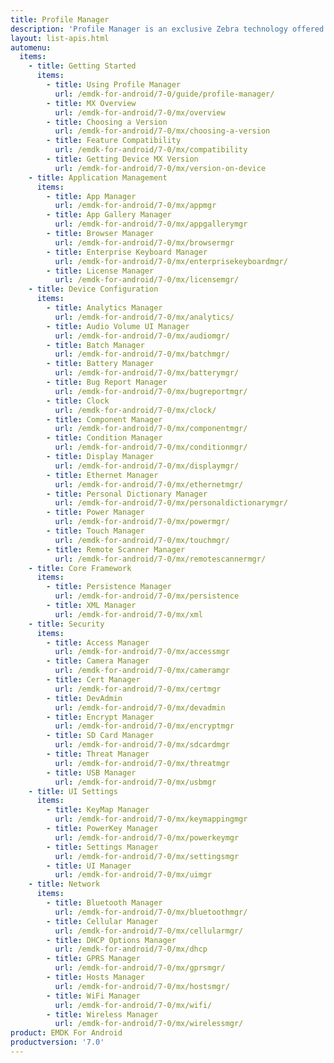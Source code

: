 ```yaml
---
title: Profile Manager
description: 'Profile Manager is an exclusive Zebra technology offered within the EMDK IDE, providing a GUI-based development tool for accessing many of the features provided by Zebra devices. Profile Manager generates the required code automatically, resulting in reduced development time, less coding effort and fewer errors.'
layout: list-apis.html
automenu:
  items:
    - title: Getting Started
      items:
        - title: Using Profile Manager
          url: /emdk-for-android/7-0/guide/profile-manager/
        - title: MX Overview
          url: /emdk-for-android/7-0/mx/overview
        - title: Choosing a Version
          url: /emdk-for-android/7-0/mx/choosing-a-version
        - title: Feature Compatibility
          url: /emdk-for-android/7-0/mx/compatibility
        - title: Getting Device MX Version
          url: /emdk-for-android/7-0/mx/version-on-device
    - title: Application Management
      items:
        - title: App Manager
          url: /emdk-for-android/7-0/mx/appmgr
        - title: App Gallery Manager
          url: /emdk-for-android/7-0/mx/appgallerymgr
        - title: Browser Manager
          url: /emdk-for-android/7-0/mx/browsermgr
        - title: Enterprise Keyboard Manager
          url: /emdk-for-android/7-0/mx/enterprisekeyboardmgr/
        - title: License Manager 
          url: /emdk-for-android/7-0/mx/licensemgr/
    - title: Device Configuration
      items:
        - title: Analytics Manager
          url: /emdk-for-android/7-0/mx/analytics/
        - title: Audio Volume UI Manager
          url: /emdk-for-android/7-0/mx/audiomgr/
        - title: Batch Manager
          url: /emdk-for-android/7-0/mx/batchmgr/
        - title: Battery Manager
          url: /emdk-for-android/7-0/mx/batterymgr/
        - title: Bug Report Manager
          url: /emdk-for-android/7-0/mx/bugreportmgr/
        - title: Clock
          url: /emdk-for-android/7-0/mx/clock/
        - title: Component Manager
          url: /emdk-for-android/7-0/mx/componentmgr/
        - title: Condition Manager
          url: /emdk-for-android/7-0/mx/conditionmgr/
        - title: Display Manager
          url: /emdk-for-android/7-0/mx/displaymgr/
        - title: Ethernet Manager
          url: /emdk-for-android/7-0/mx/ethernetmgr/
        - title: Personal Dictionary Manager
          url: /emdk-for-android/7-0/mx/personaldictionarymgr/
        - title: Power Manager
          url: /emdk-for-android/7-0/mx/powermgr/
        - title: Touch Manager
          url: /emdk-for-android/7-0/mx/touchmgr/
        - title: Remote Scanner Manager
          url: /emdk-for-android/7-0/mx/remotescannermgr/
    - title: Core Framework
      items:
        - title: Persistence Manager
          url: /emdk-for-android/7-0/mx/persistence
        - title: XML Manager
          url: /emdk-for-android/7-0/mx/xml
    - title: Security
      items:
        - title: Access Manager
          url: /emdk-for-android/7-0/mx/accessmgr
        - title: Camera Manager
          url: /emdk-for-android/7-0/mx/cameramgr
        - title: Cert Manager
          url: /emdk-for-android/7-0/mx/certmgr
        - title: DevAdmin
          url: /emdk-for-android/7-0/mx/devadmin
        - title: Encrypt Manager
          url: /emdk-for-android/7-0/mx/encryptmgr
        - title: SD Card Manager
          url: /emdk-for-android/7-0/mx/sdcardmgr
        - title: Threat Manager
          url: /emdk-for-android/7-0/mx/threatmgr
        - title: USB Manager
          url: /emdk-for-android/7-0/mx/usbmgr
    - title: UI Settings
      items:
        - title: KeyMap Manager
          url: /emdk-for-android/7-0/mx/keymappingmgr
        - title: PowerKey Manager
          url: /emdk-for-android/7-0/mx/powerkeymgr
        - title: Settings Manager
          url: /emdk-for-android/7-0/mx/settingsmgr
        - title: UI Manager
          url: /emdk-for-android/7-0/mx/uimgr
    - title: Network
      items:
        - title: Bluetooth Manager
          url: /emdk-for-android/7-0/mx/bluetoothmgr/
        - title: Cellular Manager
          url: /emdk-for-android/7-0/mx/cellularmgr/
        - title: DHCP Options Manager
          url: /emdk-for-android/7-0/mx/dhcp
        - title: GPRS Manager
          url: /emdk-for-android/7-0/mx/gprsmgr/
        - title: Hosts Manager
          url: /emdk-for-android/7-0/mx/hostsmgr/
        - title: WiFi Manager
          url: /emdk-for-android/7-0/mx/wifi/
        - title: Wireless Manager
          url: /emdk-for-android/7-0/mx/wirelessmgr/
product: EMDK For Android
productversion: '7.0'
---
```


<!-- 4/24/18: 

DataWedge configuration through Profile Manager Data Capture was terminated in 6.8. 
All functions are now available through DW intent APIs 

All guides below were updated with a note to that effect. 

    - title: Data Capture
      items:
        - title: Activity Selection
          url: /emdk-for-android/7-0/mx/data-capture/activity
        - title: Barcode Input
          url: /emdk-for-android/7-0/mx/data-capture/barcode
        - title: Data Capture Plus
          url: /emdk-for-android/7-0/mx/data-capture/data-capture-plus
        - title: Int Output
          url: /emdk-for-android/7-0/mx/data-capture/intent
        - title: IP Output
          url: /emdk-for-android/7-0/mx/data-capture/IP
        - title: Keystroke Output
          url: /emdk-for-android/7-0/mx/data-capture/keystroke
        - title: MSR Input
          url: /emdk-for-android/7-0/mx/data-capture/msr


 -->